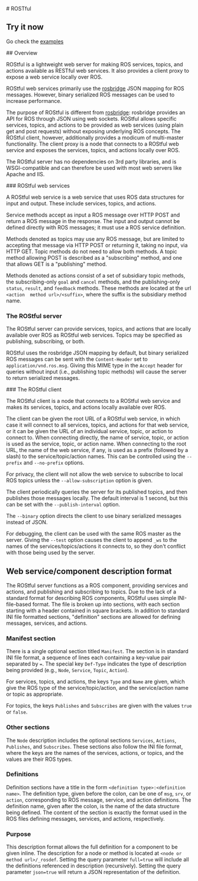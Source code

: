 # ROSTful

## Try it now
Go check the [examples](https://github.com/asmodehn/rostful/tree/indigo-devel/rostful_examples)

## Overview

ROStful is a lightweight web server for making ROS services, topics, and actions available as RESTful web services. It also provides a client proxy to expose a web service locally over ROS.

ROStful web services primarily use the [rosbridge](http://wiki.ros.org/rosbridge_suite) JSON mapping for ROS messages. However, binary serialized ROS messages can be used to increase performance.

The purpose of ROStful is different from [rosbridge](http://wiki.ros.org/rosbridge_suite): rosbridge provides an API for ROS through JSON using web sockets. ROStful allows specific services, topics, and actions to be provided as web services (using plain get and post requests) without exposing underlying ROS concepts.
The ROStful client, however, additionally provides a modicum of multi-master functionality. The client proxy is a node that connects to a ROStful web service and exposes the services, topics, and actions locally over ROS.

The ROStful server has no dependencies on 3rd party libraries, and is WSGI-compatible and can therefore be used with most web servers like Apache and IIS.

### ROStful web services

A ROStful web service is a web service that uses ROS data structures for input and output. These include services, topics, and actions.

Service methods accept as input a ROS message over HTTP POST and return a ROS message in the response. The input and output cannot be defined directly with ROS messages; it must use a ROS service definition.

Methods denoted as topics may use any ROS message, but are limited to accepting that message via HTTP POST or returning it, taking no input, via HTTP GET. Topic methods do not need to allow both methods. A topic method allowing POST is described as a "subscribing" method, and one that allows GET is a "publishing" method.

Methods denoted as actions consist of a set of subsidiary topic methods, the subscribing-only `goal` and `cancel` methods, and the publishing-only `status`, `result`, and `feedback` methods. These methods are located at the url `<action  method url>/<suffix>`, where the suffix is the subsidiary method name.

### The ROStful server

The ROStful server can provide services, topics, and actions that are locally available over ROS as ROStful web services. Topics may be specified as publishing, subscribing, or both.

ROStful uses the rosbridge JSON mapping by default, but binary serialized ROS messages can be sent with the `Content-Header` set to `application/vnd.ros.msg`. Giving this MIME type in the `Accept` header for queries without input (i.e., publishing topic methods) will cause the server to return serialized messages.

### The ROStful client

The ROStful client is a node that connects to a ROStful web service and makes its services, topics, and actions locally available over ROS.

The client can be given the root URL of a ROStful web service, in which case it will connect to all services, topics, and actions for that web service, or it can be given the URL of an individual service, topic, or action to connect to.
When connecting directly, the name of service, topic, or action is used as the service, topic, or action name. When connecting to the root URL, the name of the web service, if any, is used as a prefix (followed by a slash) to the service/topic/action names. This can be controlled using the `--prefix` and `--no-prefix` options.

For privacy, the client will not allow the web service to subscribe to local ROS topics unless the `--allow-subscription` option is given.

The client periodically queries the server for its published topics, and then publishes those messages locally. The default interval is 1 second, but this can be set with the `--publish-interval` option.

The `--binary` option directs the client to use binary serialized messages instead of JSON.

For debugging, the client can be used with the same ROS master as the server. Giving the `--test` option causes the client to append `_ws` to the names of the services/topics/actions it connects to, so they don't conflict with those being used by the server.

## Web service/component description format

The ROStful server functions as a ROS component, providing services and actions, and publishing and subscribing to topics. Due to the lack of a standard format for describing ROS components, ROStful uses simple INI-file-based format. The file is broken up into sections, with each section starting with a header contained in square brackets. In addition to standard INI file formatted sections, "definition" sections are allowed for defining messages, services, and actions.

### Manifest section

There is a single optional section titled `Manifest`. The section is in standard INI file format, a sequence of lines each containing a key-value pair separated by `=`. The special key `Def-Type` indicates the type of description being provided (e.g., `Node`, `Service`, `Topic`, `Action`).

For services, topics, and actions, the keys `Type` and `Name` are given, which give the ROS type of the service/topic/action, and the service/action name or topic as appropriate.

For topics, the keys `Publishes` and `Subscribes` are given with the values `true` or `false`.

### Other sections

The `Node` description includes the optional sections `Services`, `Actions`, `Publishes`, and `Subscribes`. These sections also follow the INI file format, where the keys are the names of the services, actions, or topics, and the values are their ROS types.

### Definitions

Definition sections have a title in the form `<definition type>:<definition name>`. The definition type, given before the colon, can be one of `msg`, `srv`, or `action`, corresponding to ROS message, service, and action definitions. The definition name, given after the colon, is the name of the data structure being defined. The content of the section is exactly the format used in the ROS files defining messages, services, and actions, respectively.

### Purpose

This description format allows the full definition for a component to be given inline. The description for a node or method is located at `<node or method url>/_rosdef`. Setting the query parameter `full=true` will include all the definitions referenced in description (recursively). Setting the query parameter `json=true` will return a JSON representation of the definition.
